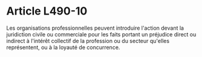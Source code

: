 # Article L490-10

Les organisations professionnelles peuvent introduire l'action devant la juridiction civile ou commerciale pour les faits portant un préjudice direct ou indirect à l'intérêt collectif de la profession ou du secteur qu'elles représentent, ou à la loyauté de concurrence.